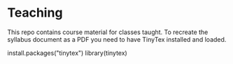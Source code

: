 # Teaching

This repo contains course material for classes taught. To recreate the syllabus document as a PDF you need to have TinyTex installed and loaded. 

install.packages("tinytex")
library(tinytex)

